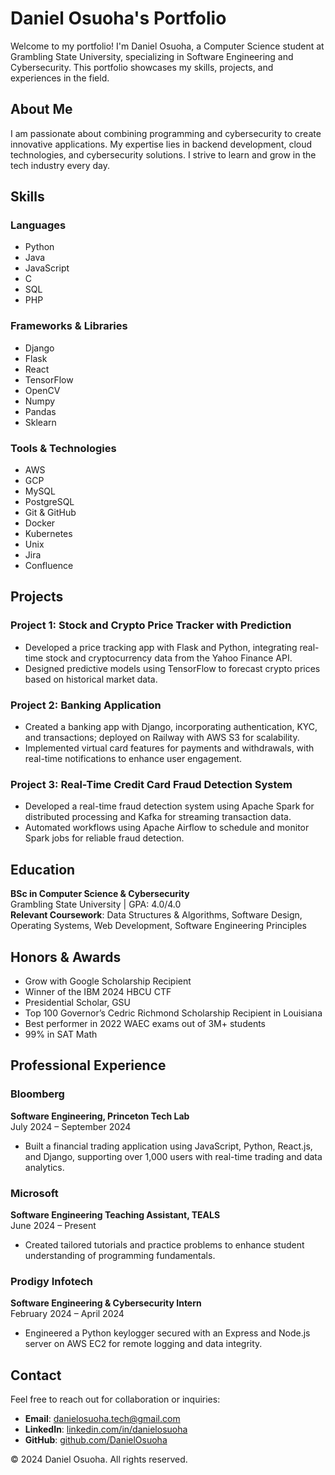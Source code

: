 # Daniel Osuoha's Portfolio

Welcome to my portfolio! I'm Daniel Osuoha, a Computer Science student at Grambling State University, specializing in Software Engineering and Cybersecurity. This portfolio showcases my skills, projects, and experiences in the field.

## About Me

I am passionate about combining programming and cybersecurity to create innovative applications. My expertise lies in backend development, cloud technologies, and cybersecurity solutions. I strive to learn and grow in the tech industry every day.

## Skills

### Languages

- Python
- Java
- JavaScript
- C
- SQL
- PHP

### Frameworks & Libraries

- Django
- Flask
- React
- TensorFlow
- OpenCV
- Numpy
- Pandas
- Sklearn

### Tools & Technologies

- AWS
- GCP
- MySQL
- PostgreSQL
- Git & GitHub
- Docker
- Kubernetes
- Unix
- Jira
- Confluence

## Projects

### Project 1: Stock and Crypto Price Tracker with Prediction

- Developed a price tracking app with Flask and Python, integrating real-time stock and cryptocurrency data from the Yahoo Finance API.
- Designed predictive models using TensorFlow to forecast crypto prices based on historical market data.

### Project 2: Banking Application

- Created a banking app with Django, incorporating authentication, KYC, and transactions; deployed on Railway with AWS S3 for scalability.
- Implemented virtual card features for payments and withdrawals, with real-time notifications to enhance user engagement.

### Project 3: Real-Time Credit Card Fraud Detection System

- Developed a real-time fraud detection system using Apache Spark for distributed processing and Kafka for streaming transaction data.
- Automated workflows using Apache Airflow to schedule and monitor Spark jobs for reliable fraud detection.

## Education

**BSc in Computer Science & Cybersecurity**  
Grambling State University  |  GPA: 4.0/4.0  
**Relevant Coursework**: Data Structures & Algorithms, Software Design, Operating Systems, Web Development, Software Engineering Principles

## Honors & Awards

- Grow with Google Scholarship Recipient
- Winner of the IBM 2024 HBCU CTF
- Presidential Scholar, GSU
- Top 100 Governor’s Cedric Richmond Scholarship Recipient in Louisiana
- Best performer in 2022 WAEC exams out of 3M+ students
- 99% in SAT Math

## Professional Experience

### Bloomberg

**Software Engineering, Princeton Tech Lab**  
July 2024 – September 2024  

- Built a financial trading application using JavaScript, Python, React.js, and Django, supporting over 1,000 users with real-time trading and data analytics.

### Microsoft

**Software Engineering Teaching Assistant, TEALS**  
June 2024 – Present  

- Created tailored tutorials and practice problems to enhance student understanding of programming fundamentals.

### Prodigy Infotech

**Software Engineering & Cybersecurity Intern**  
February 2024 – April 2024  

- Engineered a Python keylogger secured with an Express and Node.js server on AWS EC2 for remote logging and data integrity.

## Contact

Feel free to reach out for collaboration or inquiries:

- **Email**: [danielosuoha.tech@gmail.com](mailto:danielosuoha.tech@gmail.com)
- **LinkedIn**: [linkedin.com/in/danielosuoha](https://linkedin.com/in/danielosuoha)
- **GitHub**: [github.com/DanielOsuoha](https://github.com/DanielOsuoha)

© 2024 Daniel Osuoha. All rights reserved.

